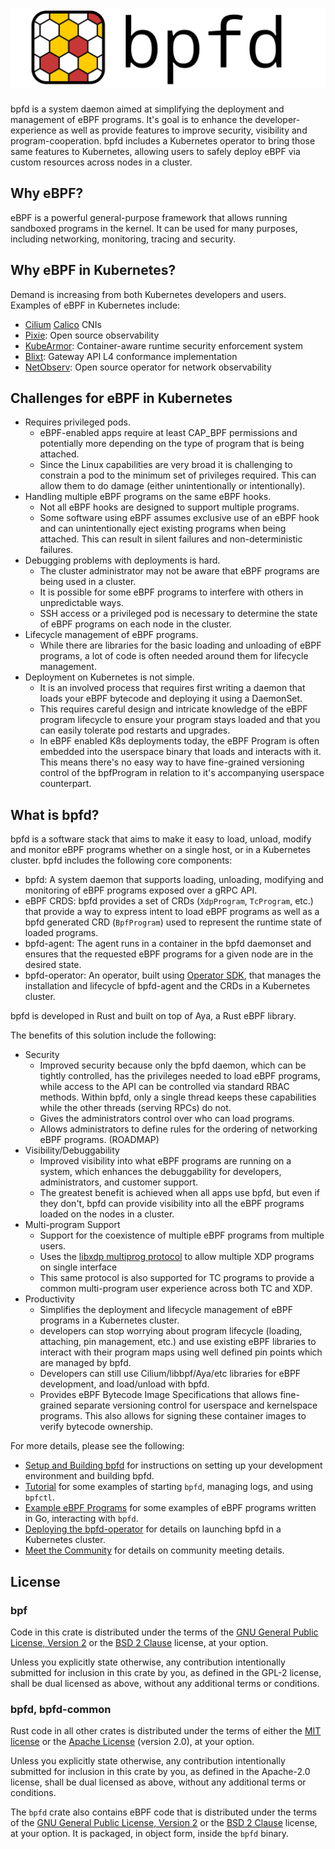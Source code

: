# [![Welcome to bpfd](./img/bpfd.svg)](https://bpfd.netlify.app/)

bpfd is a system daemon aimed at simplifying the deployment and management of eBPF programs.
It's goal is to enhance the developer-experience as well as provide features to improve security,
visibility and program-cooperation.
bpfd includes a Kubernetes operator to bring those same features to Kubernetes, allowing users to
safely deploy eBPF via custom resources across nodes in a cluster.

## Why eBPF?

eBPF is a powerful general-purpose framework that allows running sandboxed
programs in the kernel.  It can be used for many purposes, including networking,
monitoring, tracing and security.

## Why eBPF in Kubernetes?

Demand is increasing from both Kubernetes developers and users. Examples of eBPF
in Kubernetes include:

- [Cilium](https://cilium.io/)
  [Calico](https://www.tigera.io/project-calico/) CNIs 
- [Pixie](https://px.dev/): Open source observability
- [KubeArmor](https://kubearmor.io/): Container-aware runtime security
  enforcement system
- [Blixt](https://github.com/Kong/blixt): Gateway API L4 conformance
  implementation
- [NetObserv](https://github.com/netobserv): Open source operator for network
  observability 

## Challenges for eBPF in Kubernetes

- Requires privileged pods.
  - eBPF-enabled apps require at least CAP_BPF permissions and potentially more
    depending on the type of program that is being attached.
  - Since the Linux capabilities are very broad it is challenging to constrain a
    pod to the minimum set of privileges required. This can allow them to do
    damage (either unintentionally or intentionally).
- Handling multiple eBPF programs on the same eBPF hooks.
  - Not all eBPF hooks are designed to support multiple programs.
  - Some software using eBPF assumes exclusive use of an eBPF hook and can
    unintentionally eject existing programs when being attached. This can result
    in silent failures and non-deterministic failures.
- Debugging problems with deployments is hard.
  - The cluster administrator may not be aware that eBPF programs are being used
    in a cluster.
  - It is possible for some eBPF programs to interfere with others in
    unpredictable ways.
  - SSH access or a privileged pod is necessary to determine the state of eBPF
    programs on each node in the cluster.
- Lifecycle management of eBPF programs.
  - While there are libraries for the basic loading and unloading of eBPF
    programs, a lot of code is often needed around them for lifecycle
    management.
- Deployment on Kubernetes is not simple.
  - It is an involved process that requires first writing a daemon that loads
    your eBPF bytecode and deploying it using a DaemonSet.
  - This requires careful design and intricate knowledge of the eBPF program
    lifecycle to ensure your program stays loaded and that you can easily
    tolerate pod restarts and upgrades.
  - In eBPF enabled K8s deployments today, the eBPF Program is often embedded into
    the userspace binary that loads and interacts with it. This means there's no
    easy way to have fine-grained versioning control of the bpfProgram in
    relation to it's accompanying userspace counterpart.

## What is bpfd?

bpfd is a software stack that aims to make it easy to load, unload, modify and
monitor eBPF programs whether on a single host, or in a Kubernetes cluster.
bpfd includes the following core components:

  - bpfd: A system daemon that supports loading, unloading, modifying and
    monitoring of eBPF programs exposed over a gRPC API.
  - eBPF CRDS: bpfd provides a set of CRDs (`XdpProgram`, `TcProgram`, etc.)
    that provide a way to express intent to load eBPF programs as well as a bpfd
    generated CRD (`BpfProgram`) used to represent the runtime state of loaded
    programs.
  - bpfd-agent: The agent runs in a container in the bpfd daemonset and ensures
    that the requested eBPF programs for a given node are in the desired state.
  - bpfd-operator: An operator, built using [Operator
    SDK](https://sdk.operatorframework.io/), that manages the installation and
    lifecycle of bpfd-agent and the CRDs in a Kubernetes cluster.

bpfd is developed in Rust and built on top of Aya, a Rust eBPF library.

The benefits of this solution include the following:

- Security
  - Improved security because only the bpfd daemon, which can be tightly
    controlled, has the privileges needed to load eBPF programs, while access to
    the API can be controlled via standard RBAC methods.  Within bpfd, only a
    single thread keeps these capabilities while the other threads (serving
    RPCs) do not.
  - Gives the administrators control over who can load programs.
  - Allows administrators to define rules for the ordering of networking eBPF
    programs. (ROADMAP)
- Visibility/Debuggability
  - Improved visibility into what eBPF programs are running on a system, which
    enhances the debuggability for developers, administrators, and customer
    support.
  - The greatest benefit is achieved when all apps use bpfd, but even if they
    don't, bpfd can provide visibility into all the eBPF programs loaded on the
    nodes in a cluster.
- Multi-program Support
  - Support for the coexistence of multiple eBPF programs from multiple users.
  - Uses the [libxdp multiprog
    protocol](https://github.com/xdp-project/xdp-tools/blob/master/lib/libxdp/protocol.org)
    to allow multiple XDP programs on single interface
  - This same protocol is also supported for TC programs to provide a common
    multi-program user experience across both TC and XDP.
- Productivity
  - Simplifies the deployment and lifecycle management of eBPF programs in a
    Kubernetes cluster.
  - developers can stop worrying about program lifecycle (loading, attaching,
    pin management, etc.) and use existing eBPF libraries to interact with their
    program maps using well defined pin points which are managed by bpfd.
  - Developers can still use Cilium/libbpf/Aya/etc libraries for eBPF
    development, and load/unload with bpfd.
  - Provides eBPF Bytecode Image Specifications that allows fine-grained separate
    versioning control for userspace and kernelspace programs.  This also allows
    for signing these container images to verify bytecode ownership.

For more details, please see the following:

- [Setup and Building bpfd](./getting-started/building-bpfd.md) for
  instructions on setting up your development environment and building bpfd.
- [Tutorial](./getting-started/tutorial.md) for some examples of starting
  `bpfd`, managing logs, and using `bpfctl`.
- [Example eBPF Programs](./getting-started/example-bpf.md) for some
  examples of eBPF programs written in Go, interacting with `bpfd`.
- [Deploying the bpfd-operator](./developer-guide/operator-quick-start.md) for details on launching
  bpfd in a Kubernetes cluster.
- [Meet the Community](./governance/MEETINGS.md) for details on community meeting details.

## License

### bpf

Code in this crate is distributed under the terms of the [GNU General Public License, Version 2] or the [BSD 2 Clause] license, at your option.

Unless you explicitly state otherwise, any contribution intentionally submitted
for inclusion in this crate by you, as defined in the GPL-2 license, shall be
dual licensed as above, without any additional terms or conditions.

### bpfd, bpfd-common

Rust code in all other crates is distributed under the terms of either the [MIT license] or the [Apache License] (version 2.0), at your option.

Unless you explicitly state otherwise, any contribution intentionally submitted
for inclusion in this crate by you, as defined in the Apache-2.0 license, shall
be dual licensed as above, without any additional terms or conditions.

The `bpfd` crate also contains eBPF code that is distributed under the terms of
the [GNU General Public License, Version 2] or the [BSD 2 Clause] license, at
your option. It is packaged, in object form, inside the `bpfd` binary.

[MIT license]: LICENSE-MIT
[Apache license]: LICENSE-APACHE
[GNU General Public License, Version 2]: LICENSE-GPL2
[BSD 2 Clause]: LICENSE-BSD2
